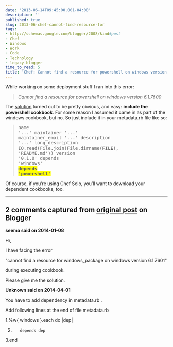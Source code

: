 ```yaml
---
date: '2013-06-14T09:45:00.001-04:00'
description: ''
published: true
slug: 2013-06-chef-cannot-find-resource-for
tags:
- http://schemas.google.com/blogger/2008/kind#post
- Chef
- Windows
- Work
- Code
- Technology
- legacy-blogger
time_to_read: 5
title: 'Chef: Cannot find a resource for powershell on windows version 6.1.7600 (solved)'
---
```



While working on some deployment stuff I ran into this error: <blockquote>

*Cannot find a resource for powershell on windows version 6.1.7600*</blockquote>

The <a href="http://community.opscode.com/chat/chef/2012-11-06#id-228600">solution</a> turned out to be pretty obvious, and easy: <strong>include the powershell cookbook</strong>. For some reason I assumed it came in as part of the windows cookbook, but no. So just include it in your metadata.rb file like so: <blockquote><pre class="csharpcode">name             <span class="str">'...'</span>
maintainer       <span class="str">'...'</span>
maintainer_email <span class="str">'...'</span>
description      <span class="str">'...'</span>
long_description IO.read(File.join(File.dirname(__FILE__), <span class="str">'README.md'</span>))
version          <span class="str">'0.1.0'</span>
depends          <span class="str">'windows'</span>
<strong><font style="background-color: #ffff00;">depends          <span class="str">'powershell'</span></font></strong></pre></blockquote>

Of course, if you’re using Chef Solo, you’ll want to download your dependent cookbooks, too.

---

## 2 comments captured from [original post](https://blog.wassupy.com/2013/06/chef-cannot-find-resource-for.html) on Blogger

**seema said on 2014-01-08**

Hi,

I have facing the error

&quot;cannot find a resource for windows_package on windows version 6.1.7601&quot;

during executing cookbook.

Please give me the solution.

**Unknown said on 2014-04-01**

You have to add dependency in metadata.rb .

Add following lines at the end of file metadata.rb

1.%w{ windows }.each do |dep|

2.        depends dep

3.end



